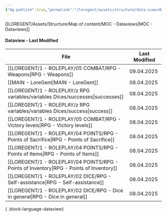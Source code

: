 ```yaml
---
{"dg-publish":true,"permalink":"/loregent/assets/structure/data-view/dw-last-modified/"}
---
```



[[LOREGENT/Assets/Structure/Map of content/MOC - Dataviews\|MOC - Dataviews]]

#### Dataview - Last Modified

| File                                                                                        | Last Modified |
| ------------------------------------------------------------------------------------------- | ------------- |
| [[LOREGENT/1 - ROLEPLAY/05 COMBAT/RPG - Weapons\|RPG - Weapons]]                         | 09.04.2025    |
| [[MAIN - LoreGent\|MAIN - LoreGent]]                                                     | 08.04.2025    |
| [[LOREGENT/1 - ROLEPLAY/z RPG variables/variables Dices/successes\|successes]]           | 08.04.2025    |
| [[LOREGENT/1 - ROLEPLAY/z RPG variables/variables Dices/success\|success]]               | 08.04.2025    |
| [[LOREGENT/1 - ROLEPLAY/05 COMBAT/RPG - Victory levels\|RPG - Victory levels]]           | 08.04.2025    |
| [[LOREGENT/1 - ROLEPLAY/04 POINTS/RPG - Points of Sacrifice\|RPG - Points of Sacrifice]] | 08.04.2025    |
| [[LOREGENT/1 - ROLEPLAY/04 POINTS/RPG - Points of Items\|RPG - Points of Items]]         | 08.04.2025    |
| [[LOREGENT/1 - ROLEPLAY/04 POINTS/RPG - Points of Inventory\|RPG - Points of Inventory]] | 08.04.2025    |
| [[LOREGENT/1 - ROLEPLAY/02 DICE/RPG - Self-assistance\|RPG - Self-assistance]]           | 08.04.2025    |
| [[LOREGENT/1 - ROLEPLAY/02 DICE/RPG - Dice in general\|RPG - Dice in general]]           | 08.04.2025    |

{ .block-language-dataview}